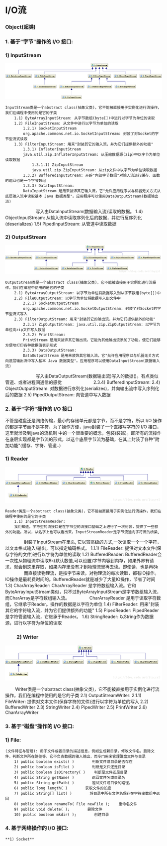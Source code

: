 # I/O流

### **Object(超类)**
### **1. 基于"字节"操作的 I/O 接口:**
###     **1) InputStream**
![](https://raw.githubusercontent.com/hejiahao298/Myimg/master/InputStream.png)

    InputStream类是一个abstract class(抽象父类)，它不能被直接用于实例化进行流操作，我们在编程中使用的是它的子类
        1.1) ByteArrayInputStream: 从字节数组(byte[])中进行以字节为单位的读取
        1.2) FileInputStream: 从文件中进行以字节为单位的读取
            1.2.1) SocketInputStream
            org.apache.commons.net.io.SocketInputStream: 封装了对Socket的字节型流式读取
        1.3) FilterInputStream: 用来"封装其它的输入流，并为它们提供额外的功能"
            1.3.1) InflaterInputStream 
            java.util.zip.InflaterInputStream: 从压缩数据源(zip)中以字节为单位读取数据
                1.3.1.1) ZipInputStream 
                java.util.zip.ZipInputStream: 从zip文件中以字节为单位读取数据
            1.3.2) BufferedInputStream: 开辟"内部字节数组"对输入流进行缓存，函数的返回也是一个字节数组
            1.3.3) DataInputStream:
            DataInputStream 是用来装饰其它输入流，它"允许应用程序以与机器无关方式从底层输入流中读取基本 Java 数据类型"。应用程序可以使用DataOutputStream(数据输出流)
　　　　　　　写入由DataInputStream(数据输入流)读取的数据。
        1.4) ObjectInputStream: 从输入流中读取序列化后的数据，并进行反序列化(deserializes)
        1.5) PipedInputStream: 从管道中读取数据
        
        
###     **2) OutputStream**
![](https://raw.githubusercontent.com/hejiahao298/Myimg/master/OutputStream.png)

    OutputStream类是一个abstract class(抽象父类)，它不能被直接用于实例化进行流操作，我们在编程中使用的是它的子类
        2.1) ByteArrayOutputStream: 以字节为单位将数据写入到从字节数组(byte[])中 
        2.2) FileOutputStream: 以字节为单位将数据写入到文件中
            2.2.1) SocketOutputStream
            org.apache.commons.net.io.SocketOutputStream: 封装了对Socket的字节型流式写入
        2.3) FilterOutputStream: 用来"封装其它的输出流，并为它们提供额外的功能"
            2.3.1) ZipOutputStream: java.util.zip.ZipOutputStream: 以字节为单位向zip文件写入数据
            2.3.2) PrintStream: 
            PrintStream 是用来装饰其它输出流。它能为其他输出流添加了功能，使它们能够方便地打印各种数据值表示形式
            2.3.3) DataOutputStream:
            DataOutputStream 是用来装饰其它输入流，它"允许应用程序以与机器无关方式向底层输出流中写入基本 Java 数据类型"。应用程序可以使用DataInputStream(数据输入流)
　　　　　　　写入由DataOutputStream(数据输出流)写入的数据()。有点类似管道、或者进程间通信的感觉
　　　　　　　2.3.4) BufferedInputStream: 
        2.4) ObjectOutputStream: 对数据进行序列化(serializes)，并向输出流中写入序列化后的数据
        2.5) PipedOutputStream: 向管道中写入数据
        
        
### **2. 基于"字符"操作的 I/O 接口**
不管是磁盘还是网络传输，最小的存储单元都是字节，而不是字符，所以 I/O 操作的都是字节而不是字符，为了操作方便，java封装了一个直接写字符的 I/O 接口，这里就涉及到java的流机制
中的一个很重要的概念，包装(装饰)。即所有的流操作在底层实现都是字节流的形式，以这个底层字节流为基础，在其上封装了各种"附加功能"(缓存、字符、管道..)

###     **1) Reader**
![](https://raw.githubusercontent.com/hejiahao298/Myimg/master/Reader.png)

    Reader类是一个abstract class(抽象父类)，它不能被直接用于实例化进行流操作，我们在编程中使用的是它的子类
        1.1) InputStreamReader:
        我们知道，字符型的流接口是在字节型的流接口基础之上进行了一次封装，提供了一些额外的功能。所以，从名字上也可以看出来，InputStreamReader是字节流通向字符流的桥梁,　　　　 
　　　　 封裝了InputStream在里头, 它以较高级的方式,一次读取一个一个字符，以文本格式输入/输出，可以指定编码格式。
            1.1.1) FileReader: 提供对文本文件(保存字符的文件)进行以字符为单位的读取
        1.2) BufferedReader:
        BufferedReader会一次性从物理流中读取8k(默认数值,可以设置)字节内容到内存，如果外界有请求，就会到这里存取，如果内存里没有才到物理流里再去读。即使读，也是再8k
　　　　 而直接读物理流，是按字节来读。对物理流的每次读取，都有IO操作。IO操作是最耗费时间的。BufferedReader就是减少了大量IO操作，节省了时间
        1.3) CharArrayReader:
        CharArrayReader 是字符数组输入流。它和ByteArrayInputStream类似，只不过ByteArrayInputStream是字节数组输入流，而CharArray是字符数组输入流。
　　　　 CharArrayReader 是用于读取字符数组，它继承于Reader。操作的数据是以字符为单位
        1.4) FilterReader: 用来"封装其它的字符输入流，并为它们提供额外的功能"
        1.5) PipedReader: PipedReader 是字符管道输入流，它继承于Reader。
        1.6) StringReader: 以String作为数据源，进行以字符为单位的读取
        
        
### 　　    **2) Writer**
![](https://raw.githubusercontent.com/hejiahao298/Myimg/master/Writer.png)

   　　 Writer类是一个abstract class(抽象父类)，它不能被直接用于实例化进行流操作，我们在编程中使用的是它的子类
        2.1) OutputStreamWriter:
            2.1.1) FileWriter: 提供对文本文件(保存字符的文件)进行以字符为单位的写入
        2.2) BufferedWriter
        2.3) StringWriter
        2.4) PipedWriter
        2.5) PrintWriter 
        2.6) CharArrayWriter
        
        
### **3. 基于"磁盘"操作的 I/O 接口:**
###     **1) File:** 
    (文件特征与管理): 用于文件或者目录的描述信息，例如生成新目录，修改文件名，删除文件，判断文件所在路径等，它不负责数据的输入输出，而专门用来管理磁盘文件与目录
        1) public boolean exists( )        判断文件或目录是否存在
        2) public boolean isFile( )        判断是文件还是目录 
        3) public boolean isDirectory( )    判断是文件还是目录
        4) public String getName( )        返回文件名或目录名
        5) public String getPath( )        返回文件或目录的路径。
        6) public long length( )        获取文件的长度 
        7) public String[] list( )        将目录中所有文件名保存在字符串数组中返回  
        8) public boolean renameTo( File newFile );    重命名文件
        9) public void delete( );        删除文件
        10) public boolean mkdir( );        创建目录
        
        
### **4. 基于网络操作的 I/O 接口:**
    **1) Socket**

